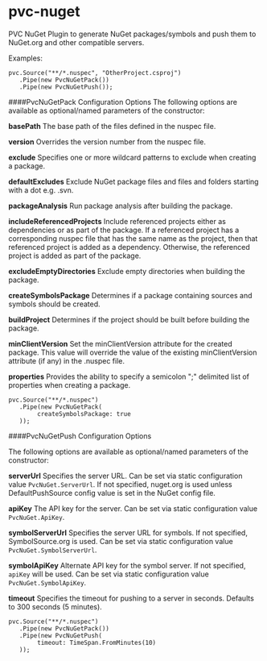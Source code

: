 pvc-nuget
=========

PVC NuGet Plugin to generate NuGet packages/symbols and push them to NuGet.org and other compatible servers.

Examples:

```
pvc.Source("**/*.nuspec", "OtherProject.csproj")
   .Pipe(new PvcNuGetPack())
   .Pipe(new PvcNuGetPush());
```

####PvcNuGetPack Configuration Options
The following options are available as optional/named parameters of the constructor:

**basePath** The base path of the files defined in the nuspec file.

**version** Overrides the version number from the nuspec file.

**exclude** Specifies one or more wildcard patterns to exclude when creating a package.

**defaultExcludes** Exclude NuGet package files and files and folders starting with a dot e.g. .svn.

**packageAnalysis** Run package analysis after building the package.

**includeReferencedProjects** Include referenced projects either as dependencies or as part of the package. If a referenced project has a corresponding nuspec file that has the same name as the project, then that referenced project is added as a dependency. Otherwise, the referenced project is added as part of the package.

**excludeEmptyDirectories** Exclude empty directories when building the package.

**createSymbolsPackage** Determines if a package containing sources and symbols should be created.

**buildProject** Determines if the project should be built before building the package.

**minClientVersion** Set the minClientVersion attribute for the created package. This value will override the value of the existing minClientVersion attribute (if any) in the .nuspec file.

**properties** Provides the ability to specify a semicolon ";" delimited list of properties when creating a package.

```
pvc.Source("**/*.nuspec")
   .Pipe(new PvcNuGetPack(
        createSymbolsPackage: true
   ));
```

####PvcNuGetPush Configuration Options

The following options are available as optional/named parameters of the constructor:

**serverUrl** Specifies the server URL. Can be set via static configuration value `PvcNuGet.ServerUrl`. If not specified, nuget.org is used unless DefaultPushSource config value is set in the NuGet config file. 

**apiKey** The API key for the server. Can be set via static configuration value `PvcNuGet.ApiKey`.

**symbolServerUrl** Specifies the server URL for symbols. If not specified, SymbolSource.org is used. Can be set via static configuration value `PvcNuGet.SymbolServerUrl`.

**symbolApiKey** Alternate API key for the symbol server. If not specified, `apiKey` will be used. Can be set via static configuration value `PvcNuGet.SymbolApiKey`.

**timeout** Specifies the timeout for pushing to a server in seconds. Defaults to 300 seconds (5 minutes).


```
pvc.Source("**/*.nuspec")
   .Pipe(new PvcNuGetPack())
   .Pipe(new PvcNuGetPush(
        timeout: TimeSpan.FromMinutes(10)
   ));
```
